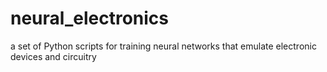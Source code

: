 # neural_electronics
a set of Python scripts for training neural networks that emulate electronic devices and circuitry
